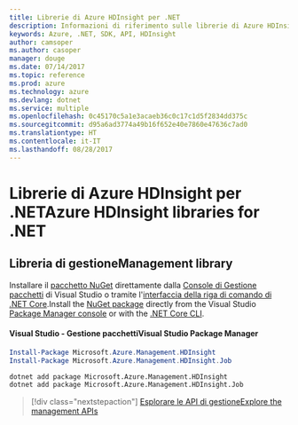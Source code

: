 ```yaml
---
title: Librerie di Azure HDInsight per .NET
description: Informazioni di riferimento sulle librerie di Azure HDInsight per .NET
keywords: Azure, .NET, SDK, API, HDInsight
author: camsoper
ms.author: casoper
manager: douge
ms.date: 07/14/2017
ms.topic: reference
ms.prod: azure
ms.technology: azure
ms.devlang: dotnet
ms.service: multiple
ms.openlocfilehash: 0c45170c5a1e3acaeb36c0c17c1d5f2834dd375c
ms.sourcegitcommit: d95a6ad3774a49b16f652e40e7860e47636c7ad0
ms.translationtype: HT
ms.contentlocale: it-IT
ms.lasthandoff: 08/28/2017
---
```

# <a name="azure-hdinsight-libraries-for-net"></a><span data-ttu-id="d2d8f-104">Librerie di Azure HDInsight per .NET</span><span class="sxs-lookup"><span data-stu-id="d2d8f-104">Azure HDInsight libraries for .NET</span></span>

## <a name="management-library"></a><span data-ttu-id="d2d8f-105">Libreria di gestione</span><span class="sxs-lookup"><span data-stu-id="d2d8f-105">Management library</span></span>

<span data-ttu-id="d2d8f-106">Installare il [pacchetto NuGet](https://www.nuget.org/packages/Microsoft.Azure.Management.HDInsight) direttamente dalla [Console di Gestione pacchetti][PackageManager] di Visual Studio o tramite l'[interfaccia della riga di comando di .NET Core][DotNetCLI].</span><span class="sxs-lookup"><span data-stu-id="d2d8f-106">Install the [NuGet package](https://www.nuget.org/packages/Microsoft.Azure.Management.HDInsight) directly from the Visual Studio [Package Manager console][PackageManager] or with the [.NET Core CLI][DotNetCLI].</span></span>

#### <a name="visual-studio-package-manager"></a><span data-ttu-id="d2d8f-107">Visual Studio - Gestione pacchetti</span><span class="sxs-lookup"><span data-stu-id="d2d8f-107">Visual Studio Package Manager</span></span>

```powershell
Install-Package Microsoft.Azure.Management.HDInsight
Install-Package Microsoft.Azure.Management.HDInsight.Job
```

```bash
dotnet add package Microsoft.Azure.Management.HDInsight
dotnet add package Microsoft.Azure.Management.HDInsight.Job
```

> [!div class="nextstepaction"]
> [<span data-ttu-id="d2d8f-108">Esplorare le API di gestione</span><span class="sxs-lookup"><span data-stu-id="d2d8f-108">Explore the management APIs</span></span>](/dotnet/api/overview/azure/hdinsights/management)

[PackageManager]: https://docs.microsoft.com/nuget/tools/package-manager-console
[DotNetCLI]: https://docs.microsoft.com/en-us/dotnet/core/tools/dotnet-add-package
